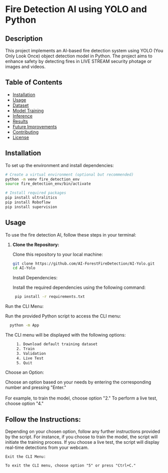 # Fire Detection AI using YOLO and Python

## Description

This project implements an AI-based fire detection system using YOLO (You Only Look Once) object detection model in Python. The project aims to enhance safety by detecting fires in LIVE STREAM security photage or images and videos.

## Table of Contents

- [Installation](#installation)
- [Usage](#usage)
- [Dataset](#dataset)
- [Model Training](#model-training)
- [Inference](#inference)
- [Results](#results)
- [Future Improvements](#future-improvements)
- [Contributing](#contributing)
- [License](#license)

## Installation

To set up the environment and install dependencies:

```bash
# Create a virtual environment (optional but recommended)
python -m venv fire_detection_env
source fire_detection_env/bin/activate

# Install required packages
pip install ultralitics
pip install Roboflow
pip install supervision
```

## Usage

To use the fire detection AI, follow these steps in your terminal:

1. **Clone the Repository:**

   Clone this repository to your local machine:

   ```bash
   git clone https://github.com/AI-ForestFireDetection/AI-Yolo.git
   cd AI-Yolo
   ```
    Install Dependencies:

    Install the required dependencies using the following command:
   ```bash
    pip install -r requirements.txt
    ```
Run the CLI Menu:

Run the provided Python script to access the CLI menu:

```bash
  python -m App
```
The CLI menu will be displayed with the following options:
   ```bash
        1. Download default training dataset
        2. Train
        3. Validation
        4. Live Test
        5. Quit
   ```
        

Choose an Option:

Choose an option based on your needs by entering the corresponding number and pressing "Enter." 
<br><br>For example, to train the model, choose option "2." To perform a live test, choose option "4."

## Follow the Instructions:

Depending on your chosen option, follow any further instructions provided by the script. For instance, if you choose to train the model, the script will initiate the training process. If you choose a live test, the script will display real-time detections from your webcam.

    Exit the CLI Menu:

    To exit the CLI menu, choose option "5" or press "Ctrl+C."


